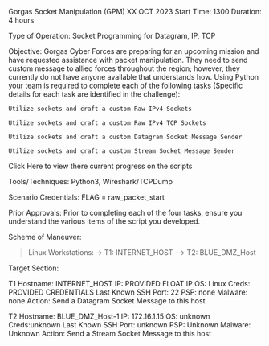 Gorgas Socket Manipulation (GPM)
XX OCT 2023
Start Time: 1300
Duration: 4 hours

Type of Operation: Socket Programming for Datagram, IP, TCP

Objective: Gorgas Cyber Forces are preparing for an upcoming mission and have requested assistance with packet manipulation. They need to send custom message to allied forces throughout the region; however, they currently do not have anyone available that understands how. Using Python your team is required to complete each of the following tasks (Specific details for each task are identified in the challenge):

    Utilize sockets and craft a custom Raw IPv4 Sockets

    Utilize sockets and craft a custom Raw IPv4 TCP Sockets

    Utilize sockets and craft a custom Datagram Socket Message Sender

    Utilize sockets and craft a custom Stream Socket Message Sender

Click Here to view there current progress on the scripts

Tools/Techniques: Python3, Wireshark/TCPDump

Scenario Credentials: FLAG = raw_packet_start

Prior Approvals: Prior to completing each of the four tasks, ensure you understand the various items of the script you developed.

Scheme of Maneuver:
> Linux Workstations:
→ T1: INTERNET_HOST
-→ T2: BLUE_DMZ_Host

Target Section:

T1
Hostname: INTERNET_HOST
IP: PROVIDED FLOAT IP
OS: Linux
Creds: PROVIDED CREDENTIALS
Last Known SSH Port: 22
PSP: none
Malware: none
Action: Send a Datagram Socket Message to this host

T2
Hostname: BLUE_DMZ_Host-1
IP: 172.16.1.15
OS: unknown
Creds:unknown
Last Known SSH Port: unknown
PSP: Unknown
Malware: Unknown
Action: Send a Stream Socket Message to this host